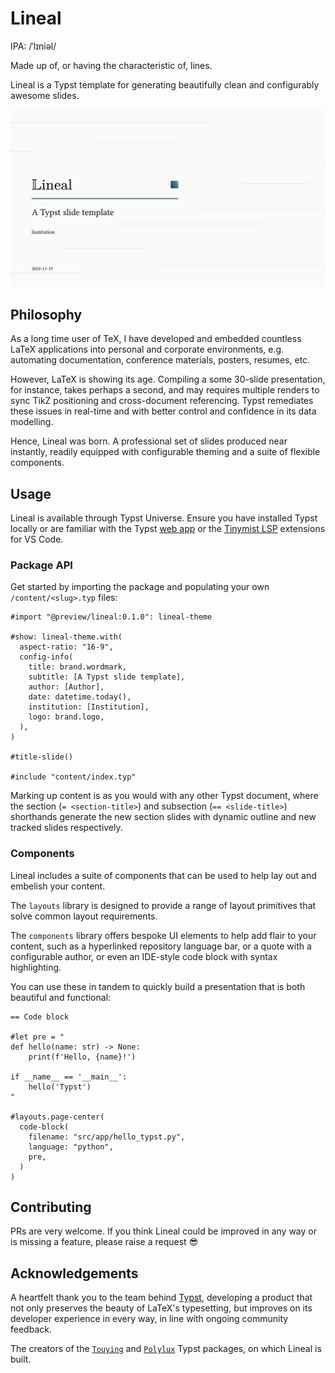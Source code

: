 # Lineal

IPA: /ˈlɪniəl/

Made up of, or having the characteristic of, lines.

Lineal is a Typst template for generating beautifully clean and configurably awesome slides.

![Demo slide deck](/assets/img/demo.gif)

## Philosophy

As a long time user of TeX, I have developed and embedded countless LaTeX applications into personal and corporate environments, e.g. automating documentation, conference materials, posters, resumes, etc.

However, LaTeX is showing its age. Compiling a some 30-slide presentation, for instance, takes perhaps a second, and may requires multiple renders to sync TikZ positioning and cross-document referencing. Typst remediates these issues in real-time and with better control and confidence in its data modelling.

Hence, Lineal was born. A professional set of slides produced near instantly, readily equipped with configurable theming and a suite of flexible components.

## Usage

Lineal is available through Typst Universe. Ensure you have installed Typst locally or are familiar with the Typst [web app](https://typst.app/) or the [Tinymist LSP](https://marketplace.visualstudio.com/items?itemName=myriad-dreamin.tinymist) extensions for VS Code.

### Package API

Get started by importing the package and populating your own `/content/<slug>.typ` files:

```typst
#import "@preview/lineal:0.1.0": lineal-theme

#show: lineal-theme.with(
  aspect-ratio: "16-9",
  config-info(
    title: brand.wordmark,
    subtitle: [A Typst slide template],
    author: [Author],
    date: datetime.today(),
    institution: [Institution],
    logo: brand.logo,
  ),
)

#title-slide()

#include "content/index.typ"
```

Marking up content is as you would with any other Typst document, where the section (`= <section-title>`) and subsection (`== <slide-title>`) shorthands generate the new section slides with dynamic outline and new tracked slides respectively.

### Components

Lineal includes a suite of components that can be used to help lay out and embelish your content.

The `layouts` library is designed to provide a range of layout primitives that solve common layout requirements.

The `components` library offers bespoke UI elements to help add flair to your content, such as a hyperlinked repository language bar, or a quote with a configurable author, or even an IDE-style code block with syntax highlighting.

You can use these in tandem to quickly build a presentation that is both beautiful and functional:

```typst
== Code block

#let pre = "
def hello(name: str) -> None:
    print(f'Hello, {name}!')

if __name__ == '__main__':
    hello('Typst')
"

#layouts.page-center(
  code-block(
    filename: "src/app/hello_typst.py",
    language: "python",
    pre,
  )
)
```

## Contributing

PRs are very welcome. If you think Lineal could be improved in any way or is missing a feature, please raise a request 😎

## Acknowledgements

A heartfelt thank you to the team behind [Typst](https://github.com/typst/typst), developing a product that not only preserves the beauty of LaTeX's typesetting, but improves on its developer experience in every way, in line with ongoing community feedback.

The creators of the [`Touying`](https://github.com/touying-typ/touying) and [`Polylux`](https://github.com/andreasKroepelin/polylux) Typst packages, on which Lineal is built.
